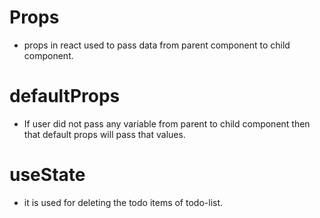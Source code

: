 # Props
- props in react used to pass data from parent component to child component.

# defaultProps
- If user did not pass any variable from parent to child component then that default props will pass that values.

# useState
- it is used for deleting the todo items of todo-list.
